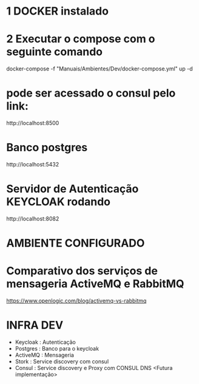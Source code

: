 # 1 DOCKER instalado

# 2 Executar o compose com o seguinte comando
docker-compose -f "Manuais/Ambientes/Dev/docker-compose.yml" up -d

# pode ser acessado o consul pelo link:
http://localhost:8500

# Banco postgres
http://localhost:5432

# Servidor de Autenticação KEYCLOAK rodando
http://localhost:8082

# AMBIENTE CONFIGURADO


# Comparativo dos serviços de mensageria ActiveMQ e RabbitMQ
https://www.openlogic.com/blog/activemq-vs-rabbitmq


# INFRA  DEV
 - Keycloak : Autenticação
 - Postgres : Banco para o keycloak
 - ActiveMQ : Mensageria
 - Stork : Service discovery com consul
 - Consul : Service discovery e Proxy com CONSUL DNS <Futura implementação>